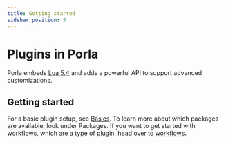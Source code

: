 ```yaml
---
title: Getting started
sidebar_position: 5
---
```


# Plugins in Porla

Porla embeds [Lua 5.4](https://www.lua.org/) and adds a powerful API to support
advanced customizations.


## Getting started

For a basic plugin setup, see [Basics](./basics). To learn more about which
packages are available, look under Packages. If you want to get started with
workflows, which are a type of plugin, head over to
[workflows](./workflows).
